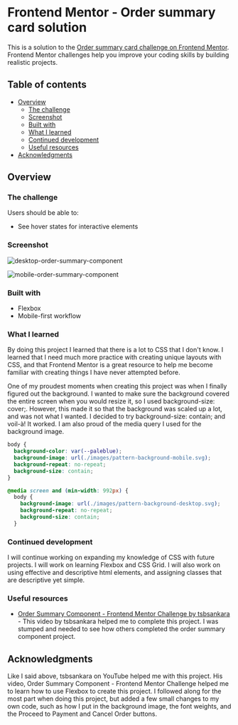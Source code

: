 # Frontend Mentor - Order summary card solution

This is a solution to the [Order summary card challenge on Frontend Mentor](https://www.frontendmentor.io/challenges/order-summary-component-QlPmajDUj). Frontend Mentor challenges help you improve your coding skills by building realistic projects. 

## Table of contents

- [Overview](#overview)
  - [The challenge](#the-challenge)
  - [Screenshot](#screenshot)
  - [Built with](#built-with)
  - [What I learned](#what-i-learned)
  - [Continued development](#continued-development)
  - [Useful resources](#useful-resources)
- [Acknowledgments](#acknowledgments)


## Overview

### The challenge

Users should be able to:

- See hover states for interactive elements

### Screenshot

![desktop-order-summary-component](https://user-images.githubusercontent.com/86075091/139705989-a6ee8ad9-91fe-4e25-a716-ab5b3ac33317.png)

![mobile-order-summary-component](https://user-images.githubusercontent.com/86075091/139705996-08822415-0768-4e5c-8ceb-238d5818cadc.png)

### Built with

- Flexbox
- Mobile-first workflow

### What I learned

By doing this project I learned that there is a lot to CSS that I don't know. I learned that I need much more practice with creating unique layouts with CSS, and that Frontend Mentor is a great resource to help me become familiar with creating things I have never attempted before.

One of my proudest moments when creating this project was when I finally figured out the background. I wanted to make sure the background covered the entire screen when you would resize it, so I used background-size: cover;. However, this made it so that the background was scaled up a lot, and was not what I wanted. I decided to try background-size: contain; and voil-à! It worked. I am also proud of the media query I used for the background image.

```css
body {
  background-color: var(--paleblue);
  background-image: url(./images/pattern-background-mobile.svg);
  background-repeat: no-repeat;
  background-size: contain;
}

@media screen and (min-width: 992px) {
  body {
    background-image: url(./images/pattern-background-desktop.svg);
    background-repeat: no-repeat;
    background-size: contain;
  }
```

### Continued development

I will continue working on expanding my knowledge of CSS with future projects. I will work on learning Flexbox and CSS Grid. I will also work on using effective and descriptive html elements, and assigning classes that are descriptive yet simple.

### Useful resources

- [Order Summary Component - Frontend Mentor Challenge by tsbsankara](https://www.youtube.com/watch?v=uaM5F8O_VI8&t=596s) - This video by tsbsankara helped me to complete this project. I was stumped and needed to see how others completed the order summary component project.

## Acknowledgments

Like I said above, tsbsankara on YouTube helped me with this project. His video, Order Summary Component - Frontend Mentor Challenge helped me to learn how to use Flexbox to create this project. I followed along for the most part when doing this project, but added a few small changes to my own code, such as how I put in the background image, the font weights, and the Proceed to Payment and Cancel Order buttons.


